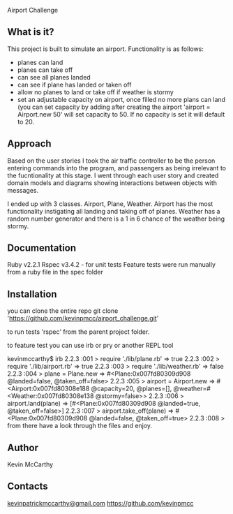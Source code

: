 Airport Challenge

What is it?
------------
This project is built to simulate an airport. Functionality is as follows:

* planes can land 
* planes can take off
* can see all planes landed
* can see if plane has landed or taken off
* allow no planes to land or take off if weather is stormy
* set an adjustable capacity on airport, once filled no more plans can land (you
  can set capacity by adding after creating the airport 'airport = Airport.new
50' will set capacity to 50. If no capacity is set it will default to 20.



Approach
------------
Based on the user stories I took the air traffic controller to be the person
entering commands into the program, and passengers as being irrelevant to the
fucntionality at this stage.
I went through each user story and created domain models and diagrams showing
interactions between objects with messages.

I ended up with 3 classes. Airport, Plane, Weather. Airport has the most
functionality instigating all landing and taking off of planes. Weather has a
random number generator and there is a 1 in 6 chance of the weather being
stormy.


Documentation
------------
Ruby v2.2.1
Rspec v3.4.2 - for unit tests
Feature tests were run manually from a ruby file in the spec folder


Installation
------------
you can clone the entire repo
git clone 'https://github.com/kevinpmcc/airport_challenge.git'

to run tests
'rspec'
from the parent project folder.

to feature test you can use irb or pry or another REPL tool

kevinmccarthy$ irb
2.2.3 :001 > require './lib/plane.rb'
 => true 
2.2.3 :002 > require './lib/airport.rb'
 => true 
2.2.3 :003 > require './lib/weather.rb'
 => false 
2.2.3 :004 > plane = Plane.new
 => #<Plane:0x007fd80309d908 @landed=false, @taken_off=false> 
2.2.3 :005 > airport = Airport.new
 => #<Airport:0x007fd80308e188 @capacity=20, @planes=[],
@weather=#<Weather:0x007fd80308e138 @stormy=false>> 
2.2.3 :006 > airport.land(plane)
 => [#<Plane:0x007fd80309d908 @landed=true, @taken_off=false>] 
2.2.3 :007 > airport.take_off(plane)
 => #<Plane:0x007fd80309d908 @landed=false, @taken_off=true> 
2.2.3 :008 > 
from there have a look through the files and enjoy.


Author
------------
Kevin McCarthy

Contacts
------------
kevinpatrickmccarthy@gmail.com
https://github.com/kevinpmcc
